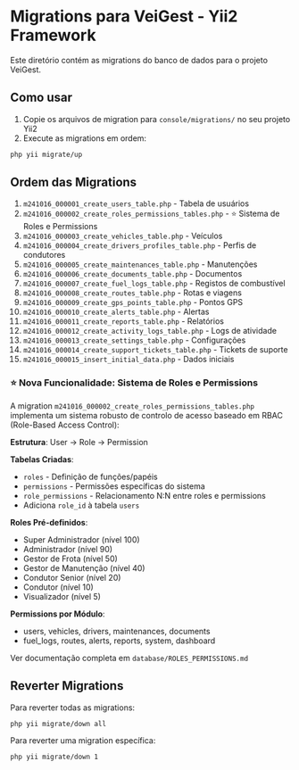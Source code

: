 # Migrations para VeiGest - Yii2 Framework

Este diretório contém as migrations do banco de dados para o projeto VeiGest.

## Como usar

1. Copie os arquivos de migration para `console/migrations/` no seu projeto Yii2
2. Execute as migrations em ordem:

```bash
php yii migrate/up
```

## Ordem das Migrations

1. `m241016_000001_create_users_table.php` - Tabela de usuários
2. `m241016_000002_create_roles_permissions_tables.php` - ⭐ Sistema de Roles e Permissions
3. `m241016_000003_create_vehicles_table.php` - Veículos
4. `m241016_000004_create_drivers_profiles_table.php` - Perfis de condutores
5. `m241016_000005_create_maintenances_table.php` - Manutenções
6. `m241016_000006_create_documents_table.php` - Documentos
7. `m241016_000007_create_fuel_logs_table.php` - Registos de combustível
8. `m241016_000008_create_routes_table.php` - Rotas e viagens
9. `m241016_000009_create_gps_points_table.php` - Pontos GPS
10. `m241016_000010_create_alerts_table.php` - Alertas
11. `m241016_000011_create_reports_table.php` - Relatórios
12. `m241016_000012_create_activity_logs_table.php` - Logs de atividade
13. `m241016_000013_create_settings_table.php` - Configurações
14. `m241016_000014_create_support_tickets_table.php` - Tickets de suporte
15. `m241016_000015_insert_initial_data.php` - Dados iniciais

### ⭐ Nova Funcionalidade: Sistema de Roles e Permissions

A migration `m241016_000002_create_roles_permissions_tables.php` implementa um sistema robusto de controlo de acesso baseado em RBAC (Role-Based Access Control):

**Estrutura**: User → Role → Permission

**Tabelas Criadas**:
- `roles` - Definição de funções/papéis
- `permissions` - Permissões específicas do sistema  
- `role_permissions` - Relacionamento N:N entre roles e permissions
- Adiciona `role_id` à tabela `users`

**Roles Pré-definidos**:
- Super Administrador (nível 100)
- Administrador (nível 90)
- Gestor de Frota (nível 50)
- Gestor de Manutenção (nível 40)
- Condutor Senior (nível 20)
- Condutor (nível 10)
- Visualizador (nível 5)

**Permissions por Módulo**:
- users, vehicles, drivers, maintenances, documents
- fuel_logs, routes, alerts, reports, system, dashboard

Ver documentação completa em `database/ROLES_PERMISSIONS.md`

## Reverter Migrations

Para reverter todas as migrations:

```bash
php yii migrate/down all
```

Para reverter uma migration específica:

```bash
php yii migrate/down 1
```
